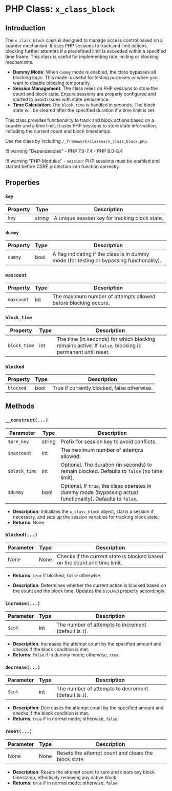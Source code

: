 # PHP Class: `x_class_block`

## Introduction

The `x_class_block` class is designed to manage access control based on a counter mechanism. It uses PHP sessions to track and limit actions, blocking further attempts if a predefined limit is exceeded within a specified time frame. This class is useful for implementing rate limiting or blocking mechanisms.

- **Dummy Mode**: When `dummy` mode is enabled, the class bypasses all blocking logic. This mode is useful for testing purposes or when you want to disable blocking temporarily.  
- **Session Management**: The class relies on PHP sessions to store the count and block state. Ensure sessions are properly configured and started to avoid issues with state persistence.  
- **Time Calculation**: The `block_time` is handled in seconds. The block state will be cleared after the specified duration if a time limit is set.  

This class provides functionality to track and block actions based on a counter and a time limit. It uses PHP sessions to store state information, including the current count and block timestamps.

Use the class by including `/_framework/classes/x_class_block.php`.

!!! warning "Dependencies"
	- PHP 7.0-7.4
	- PHP 8.0-8.4
	
!!! warning "PHP-Modules"
	- `session`: PHP sessions must be enabled and started before CSRF protection can function correctly.

## Properties

### `key`

| Property | Type   | Description                            |
|----------|--------|----------------------------------------|
| `key`    | string | A unique session key for tracking block state. |

### `dummy`

| Property | Type   | Description                            |
|----------|--------|----------------------------------------|
| `dummy`  | bool   | A flag indicating if the class is in dummy mode (for testing or bypassing functionality). |

### `maxcount`

| Property | Type   | Description                            |
|----------|--------|----------------------------------------|
| `maxcount` | int    | The maximum number of attempts allowed before blocking occurs. |

### `block_time`

| Property | Type   | Description                            |
|----------|--------|----------------------------------------|
| `block_time` | int    | The time (in seconds) for which blocking remains active. If `false`, blocking is permanent until reset. |

### `blocked`

| Property | Type   | Description                            |
|----------|--------|----------------------------------------|
| `blocked` | bool   | True if currently blocked, false otherwise. |


## Methods

### `__construct(...)`

| Parameter   | Type   | Description                                 |
|-------------|--------|---------------------------------------------|
| `$pre_key`  | string | Prefix for session key to avoid conflicts.  |
| `$maxcount` | int    | The maximum number of attempts allowed.     |
| `$block_time` | int    | Optional. The duration (in seconds) to remain blocked. Defaults to `false` (no time limit). |
| `$dummy`    | bool   | Optional. If `true`, the class operates in dummy mode (bypassing actual functionality). Defaults to `false`. |

- **Description**: Initializes the `x_class_block` object, starts a session if necessary, and sets up the session variables for tracking block state.
- **Returns**: None.

### `blocked(...)`

| Parameter | Type  | Description                                 |
|-----------|-------|---------------------------------------------|
| None      | None  | Checks if the current state is blocked based on the count and time limit. |

- **Returns**: `true` if blocked; `false` otherwise.

- **Description**: Determines whether the current action is blocked based on the count and the block time. Updates the `blocked` property accordingly.

### `increase(...)`

| Parameter | Type   | Description                              |
|-----------|--------|------------------------------------------|
| `$int`    | int    | The number of attempts to increment (default is `1`). |

- **Description**: Increases the attempt count by the specified amount and checks if the block condition is met.
- **Returns**: `false` if in dummy mode; otherwise, `true`.

### `decrease(...)`

| Parameter | Type   | Description                              |
|-----------|--------|------------------------------------------|
| `$int`    | int    | The number of attempts to decrement (default is `1`). |

- **Description**: Decreases the attempt count by the specified amount and checks if the block condition is met.
- **Returns**: `true` if in normal mode; otherwise, `false`.

### `reset(...)`

| Parameter | Type  | Description                              |
|-----------|-------|------------------------------------------|
| None      | None  | Resets the attempt count and clears the block state. |

- **Description**: Resets the attempt count to zero and clears any block timestamp, effectively removing any active block.
- **Returns**: `true` if in normal mode; otherwise, `false`.


